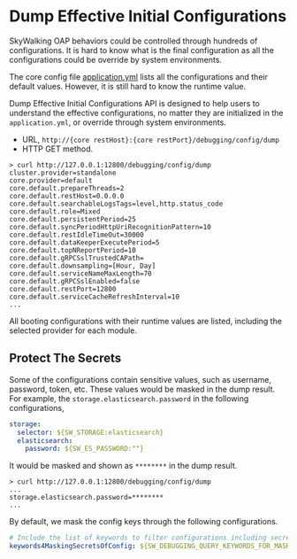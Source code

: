 # Dump Effective Initial Configurations

SkyWalking OAP behaviors could be controlled through hundreds of configurations. It is hard to know what is the final
configuration as all the configurations could be override by system environments.

The core config file [application.yml](../../../oap-server/server-starter/src/main/resources/application.yml) lists all the configurations
and their default values. However, it is still hard to know the runtime value.

Dump Effective Initial Configurations API is designed to help users to understand the effective configurations, no matter
they are initialized in the `application.yml`, or override through system environments.
- URL, `http://{core restHost}:{core restPort}/debugging/config/dump`
- HTTP GET method.

```shell
> curl http://127.0.0.1:12800/debugging/config/dump
cluster.provider=standalone
core.provider=default
core.default.prepareThreads=2
core.default.restHost=0.0.0.0
core.default.searchableLogsTags=level,http.status_code
core.default.role=Mixed
core.default.persistentPeriod=25
core.default.syncPeriodHttpUriRecognitionPattern=10
core.default.restIdleTimeOut=30000
core.default.dataKeeperExecutePeriod=5
core.default.topNReportPeriod=10
core.default.gRPCSslTrustedCAPath=
core.default.downsampling=[Hour, Day]
core.default.serviceNameMaxLength=70
core.default.gRPCSslEnabled=false
core.default.restPort=12800
core.default.serviceCacheRefreshInterval=10
...
```

All booting configurations with their runtime values are listed, including the selected provider for each module.

## Protect The Secrets

Some of the configurations contain sensitive values, such as username, password, token, etc. These values would be
masked
in the dump result. For example, the `storage.elasticsearch.password` in the following configurations,

```yaml
storage:
  selector: ${SW_STORAGE:elasticsearch}
  elasticsearch:
    password: ${SW_ES_PASSWORD:""}
```

It would be masked and shown as `********` in the dump result.

```shell
> curl http://127.0.0.1:12800/debugging/config/dump
...
storage.elasticsearch.password=********
...
```

By default, we mask the config keys through the following configurations.

```yaml
# Include the list of keywords to filter configurations including secrets. Separate keywords by a comma.
keywords4MaskingSecretsOfConfig: ${SW_DEBUGGING_QUERY_KEYWORDS_FOR_MASKING_SECRETS:user,password,token,accessKey,secretKey,authentication}
```